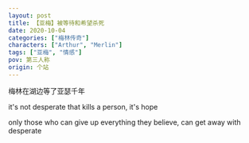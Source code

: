 ```yaml
---
layout: post
title: 【亚梅】被等待和希望杀死
date: 2020-10-04
categories: ["梅林传奇"]
characters: ["Arthur", "Merlin"]
tags: ["亚梅", "情感"]
pov: 第三人称
origin: 个站
---
```


梅林在湖边等了亚瑟千年

it's not desperate that kills a person, it's hope

only those who can give up everything they believe, can get away with desperate